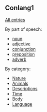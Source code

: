 ## Conlang1

[All entries](all.md)

By part of speech:

- [noun](noun.md)
- [adjective](adjective.md)
- [conjunction](conjunction.md)
- [preposition](preposition.md)
- [adverb](adverb.md)

By category:

- [Nature](Nature.md)
- [Animals](Animals.md)
- [Descriptions](Descriptions.md)
- [Time](Time.md)
- [Body](Body.md)
- [Language](Language.md)
